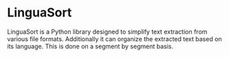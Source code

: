 # LinguaSort
LinguaSort is a Python library designed to simplify text extraction from various file formats. Additionally it can organize the extracted text based on its language. This is done on a segment by segment basis.
